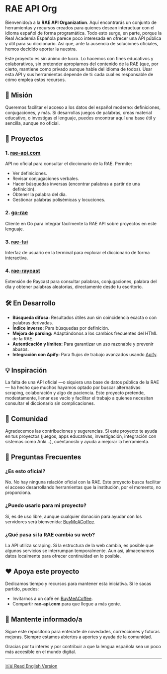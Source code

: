 # RAE API Org

Bienvenido/a a la **RAE API Organization**. Aquí encontrarás un conjunto de herramientas y recursos creados para quienes desean interactuar con el idioma español de forma programática. Todo esto surge, en parte, porque la Real Academia Española parece poco interesada en ofrecer una API pública y útil para su diccionario. Así que, ante la ausencia de soluciones oficiales, hemos decidido aportar la nuestra.

Este proyecto es sin ánimo de lucro. Lo hacemos con fines educativos y colaborativos, sin pretender apropiarnos del contenido de la RAE (que, por cierto, mantiene como privado aunque hable del idioma de todos). Usar esta API y sus herramientas depende de ti: cada cual es responsable de cómo emplea estos recursos.

## 🌟 Misión

Queremos facilitar el acceso a los datos del español moderno: definiciones, conjugaciones, y más. Si desarrollas juegos de palabras, creas material educativo, o investigas el lenguaje, puedes encontrar aquí una base útil y sencilla, aunque no oficial.

## 🚀 Proyectos

### 1. **[rae-api.com](https://rae-api.com)**
API no oficial para consultar el diccionario de la RAE. Permite:
- Ver definiciones.
- Revisar conjugaciones verbales.
- Hacer búsquedas inversas (encontrar palabras a partir de una definición).
- Obtener la palabra del día.
- Gestionar palabras polisémicas y locuciones.

### 2. **[go-rae](https://github.com/rae-api-com/go-rae)**
Cliente en Go para integrar fácilmente la RAE API sobre proyectos en este lenguaje.

### 3. **[rae-tui](https://github.com/rae-api-com/rae-tui)**
Interfaz de usuario en la terminal para explorar el diccionario de forma interactiva.

### 4. **[rae-raycast](https://github.com/rae-api-com/rae-raycast)**
Extensión de Raycast para consultar palabras, conjugaciones, palabra del día y obtener palabras aleatorias, directamente desde tu escritorio.

## 🛠️ En Desarrollo

- **Búsqueda difusa:** Resultados útiles aun sin coincidencia exacta o con palabras derivadas.
- **Índice inverso:** Para búsquedas por definición.
- **Mejora de parsing:** Adaptándonos a los cambios frecuentes del HTML de la RAE.
- **Autenticación y límites:** Para garantizar un uso razonable y prevenir abusos.
- **Integración con Apify:** Para flujos de trabajo avanzados usando [Apify](https://apify.com/sonirico/diccionario-de-la-real-academia-de-la-lengua-espanola-rae-ppr).

## 💡 Inspiración

La falta de una API oficial —o siquiera una base de datos pública de la RAE— ha hecho que muchos hayamos optado por buscar alternativas: scraping, colaboración y algo de paciencia. Este proyecto pretende, modestamente, llenar ese vacío y facilitar el trabajo a quienes necesitan consultar el diccionario sin complicaciones.

## 🤝 Comunidad

Agradecemos las contribuciones y sugerencias. Si este proyecto te ayuda en tus proyectos (juegos, apps educativas, investigación, integración con sistemas como Anki...), cuéntanoslo y ayuda a mejorar la herramienta.

## 💬 Preguntas Frecuentes

### ¿Es esto oficial?
No. No hay ninguna relación oficial con la RAE. Este proyecto busca facilitar el acceso desarrollando herramientas que la institución, por el momento, no proporciona.

### ¿Puedo usarlo para mi proyecto?
Sí, es de uso libre, aunque cualquier donación para ayudar con los servidores será bienvenida: [BuyMeACoffee](https://buymeacoffee.com/sonirico).

### ¿Qué pasa si la RAE cambia su web?
La API utiliza scraping. Si la estructura de la web cambia, es posible que algunos servicios se interrumpan temporalmente. Aun así, almacenamos datos localmente para ofrecer continuidad en lo posible.

## ❤️ Apoya este proyecto

Dedicamos tiempo y recursos para mantener esta iniciativa. Si le sacas partido, puedes:
- Invitarnos a un café en [BuyMeACoffee](https://buymeacoffee.com/sonirico).
- Compartir **rae-api.com** para que llegue a más gente.

## 📢 Mantente informado/a

Sigue este repositorio para enterarte de novedades, correcciones y futuras mejoras. Siempre estamos abiertos a aportes y ayuda de la comunidad.

Gracias por tu interés y por contribuir a que la lengua española sea un poco más accesible en el mundo digital.

---

[🇬🇧 Read English Version](./README.EN.md)
